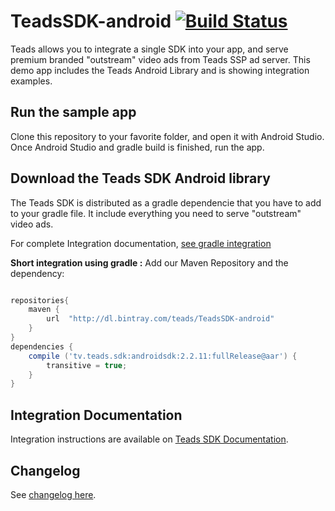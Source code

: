 # TeadsSDK-android         [![Build Status](https://jenkins.teadstesting.tv/buildStatus/icon?job=TeadsSDK-android_master)](https://jenkins.teadstesting.tv/job/TeadsSDK-android_master)  



Teads allows you to integrate a single SDK into your app, and serve premium branded "outstream" video ads from Teads SSP ad server. This demo app includes the Teads Android Library and is showing integration examples.

## Run the sample app
Clone this repository to your favorite folder, and open it with Android Studio. Once Android Studio and gradle build is finished, run the app.

## Download the Teads SDK Android library

The Teads SDK is distributed as a gradle dependencie that you have to add to your gradle file. It include everything you need to serve "outstream" video ads.

For complete Integration documentation, [see gradle integration](http://mobile.teads.tv/sdk/documentation/android/android-project-setup/gradle)

**Short integration using gradle :**
Add our Maven Repository and the dependency: 
```groovy

repositories{
    maven {
        url  "http://dl.bintray.com/teads/TeadsSDK-android"
    }
}
dependencies {
    compile ('tv.teads.sdk:androidsdk:2.2.11:fullRelease@aar') {
        transitive = true;
    }
}
```


## Integration Documentation
Integration instructions are available on [Teads SDK Documentation](http://mobile.teads.tv/sdk/documentation/).

## Changelog

See [changelog here](https://github.com/teads/TeadsSDK-android/blob/master/CHANGELOG.md). 
